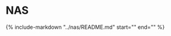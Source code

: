 # NAS

{%
   include-markdown "../nas/README.md"
   start="<!--include-start-->"
   end="<!--include-end-->"
%}
